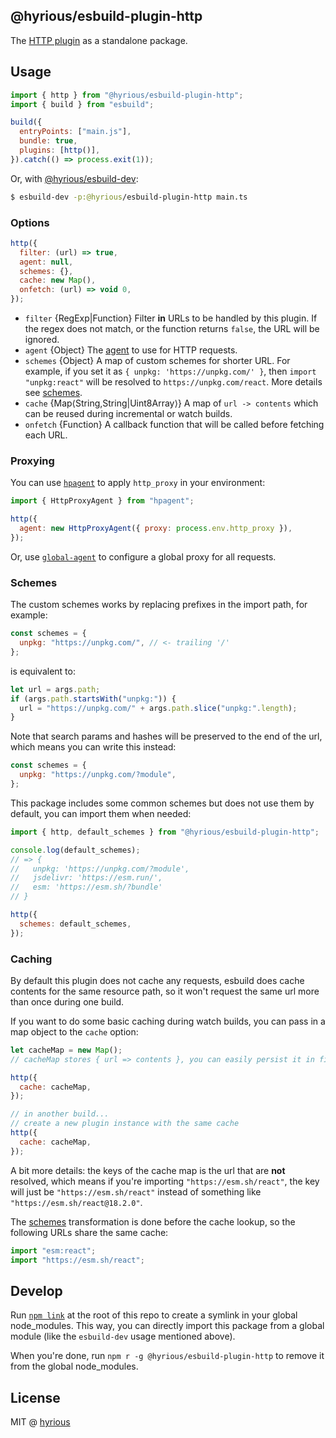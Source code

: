 ## @hyrious/esbuild-plugin-http

The [HTTP plugin](https://esbuild.github.io/plugins/#http-plugin) as a standalone package.

## Usage

```js
import { http } from "@hyrious/esbuild-plugin-http";
import { build } from "esbuild";

build({
  entryPoints: ["main.js"],
  bundle: true,
  plugins: [http()],
}).catch(() => process.exit(1));
```

Or, with [@hyrious/esbuild-dev](https://github.com/hyrious/esbuild-dev):

```bash
$ esbuild-dev -p:@hyrious/esbuild-plugin-http main.ts
```

### Options

```js
http({
  filter: (url) => true,
  agent: null,
  schemes: {},
  cache: new Map(),
  onfetch: (url) => void 0,
});
```

- `filter` {RegExp|Function} Filter **in** URLs to be handled by this plugin. If the regex does not match, or the function returns `false`, the URL will be ignored.
- `agent` {Object} The [agent](https://nodejs.org/api/http.html#http_class_http_agent) to use for HTTP requests.
- `schemes` {Object} A map of custom schemes for shorter URL. For example, if you set it as `{ unpkg: 'https://unpkg.com/' }`, then `import "unpkg:react"` will be resolved to `https://unpkg.com/react`. More details see [schemes](#schemes).
- `cache` {Map&lang;String,String|Uint8Array&rang;} A map of `url -> contents` which can be reused during incremental or watch builds.
- `onfetch` {Function} A callback function that will be called before fetching each URL.

### Proxying

You can use [`hpagent`](https://github.com/delvedor/hpagent) to apply `http_proxy` in your environment:

```js
import { HttpProxyAgent } from "hpagent";

http({
  agent: new HttpProxyAgent({ proxy: process.env.http_proxy }),
});
```

Or, use [`global-agent`](https://github.com/gajus/global-agent) to configure a global proxy for all requests.

### Schemes

The custom schemes works by replacing prefixes in the import path, for example:

```js
const schemes = {
  unpkg: "https://unpkg.com/", // <- trailing '/'
};
```

is equivalent to:

```js
let url = args.path;
if (args.path.startsWith("unpkg:")) {
  url = "https://unpkg.com/" + args.path.slice("unpkg:".length);
}
```

Note that search params and hashes will be preserved to the end of the url,
which means you can write this instead:

```js
const schemes = {
  unpkg: "https://unpkg.com/?module",
};
```

This package includes some common schemes but does not use them by default,
you can import them when needed:

```js
import { http, default_schemes } from "@hyrious/esbuild-plugin-http";

console.log(default_schemes);
// => {
//   unpkg: 'https://unpkg.com/?module',
//   jsdelivr: 'https://esm.run/',
//   esm: 'https://esm.sh/?bundle'
// }

http({
  schemes: default_schemes,
});
```

### Caching

By default this plugin does not cache any requests, esbuild does cache contents
for the same resource path, so it won't request the same url more than once
during one build.

If you want to do some basic caching during watch builds, you can pass in a
map object to the `cache` option:

```js
let cacheMap = new Map();
// cacheMap stores { url => contents }, you can easily persist it in file system

http({
  cache: cacheMap,
});

// in another build...
// create a new plugin instance with the same cache
http({
  cache: cacheMap,
});
```

A bit more details: the keys of the cache map is the url that are **not** resolved,
which means if you're importing `"https://esm.sh/react"`, the key will just be
`"https://esm.sh/react"` instead of something like `"https://esm.sh/react@18.2.0"`.

The [schemes](#schemes) transformation is done before the cache lookup,
so the following URLs share the same cache:

```js
import "esm:react";
import "https://esm.sh/react";
```

## Develop

Run [`npm link`](https://docs.npmjs.com/cli/v8/commands/npm-link) at
the root of this repo to create a symlink in your global node_modules.
This way, you can directly import this package from a global module (like the
`esbuild-dev` usage mentioned above).

When you're done, run `npm r -g @hyrious/esbuild-plugin-http` to remove it from
the global node_modules.

## License

MIT @ [hyrious](https://github.com/hyrious)
